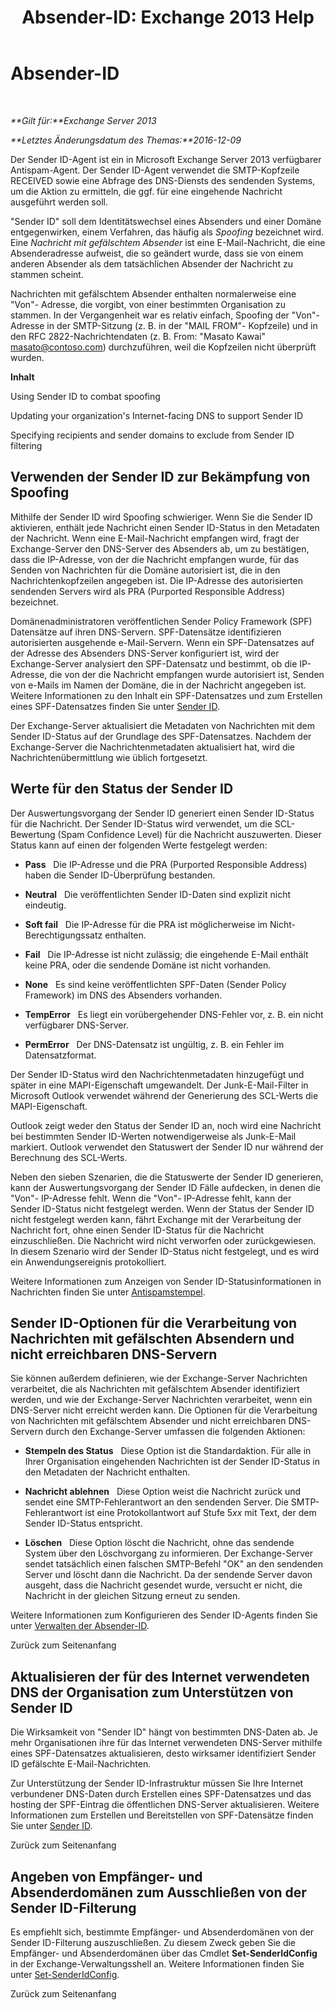 ﻿---
title: 'Absender-ID: Exchange 2013 Help'
TOCTitle: Absender-ID
ms:assetid: 0f628f83-df8c-43fb-bf49-7aaa9ec69ab1
ms:mtpsurl: https://technet.microsoft.com/de-de/library/Aa996295(v=EXCHG.150)
ms:contentKeyID: 50475085
ms.date: 05/22/2018
mtps_version: v=EXCHG.150
ms.translationtype: MT
---

# Absender-ID

 

_**Gilt für:**Exchange Server 2013_

_**Letztes Änderungsdatum des Themas:**2016-12-09_

Der Sender ID-Agent ist ein in Microsoft Exchange Server 2013 verfügbarer Antispam-Agent. Der Sender ID-Agent verwendet die SMTP-Kopfzeile RECEIVED sowie eine Abfrage des DNS-Diensts des sendenden Systems, um die Aktion zu ermitteln, die ggf. für eine eingehende Nachricht ausgeführt werden soll.

"Sender ID" soll dem Identitätswechsel eines Absenders und einer Domäne entgegenwirken, einem Verfahren, das häufig als *Spoofing* bezeichnet wird. Eine *Nachricht mit gefälschtem Absender* ist eine E-Mail-Nachricht, die eine Absenderadresse aufweist, die so geändert wurde, dass sie von einem anderen Absender als dem tatsächlichen Absender der Nachricht zu stammen scheint.

Nachrichten mit gefälschtem Absender enthalten normalerweise eine "Von"- Adresse, die vorgibt, von einer bestimmten Organisation zu stammen. In der Vergangenheit war es relativ einfach, Spoofing der "Von"- Adresse in der SMTP-Sitzung (z. B. in der "MAIL FROM"- Kopfzeile) und in den RFC 2822-Nachrichtendaten (z. B. From: "Masato Kawai" masato@contoso.com) durchzuführen, weil die Kopfzeilen nicht überprüft wurden.

**Inhalt**

Using Sender ID to combat spoofing

Updating your organization's Internet-facing DNS to support Sender ID

Specifying recipients and sender domains to exclude from Sender ID filtering

## Verwenden der Sender ID zur Bekämpfung von Spoofing

Mithilfe der Sender ID wird Spoofing schwieriger. Wenn Sie die Sender ID aktivieren, enthält jede Nachricht einen Sender ID-Status in den Metadaten der Nachricht. Wenn eine E-Mail-Nachricht empfangen wird, fragt der Exchange-Server den DNS-Server des Absenders ab, um zu bestätigen, dass die IP-Adresse, von der die Nachricht empfangen wurde, für das Senden von Nachrichten für die Domäne autorisiert ist, die in den Nachrichtenkopfzeilen angegeben ist. Die IP-Adresse des autorisierten sendenden Servers wird als PRA (Purported Responsible Address) bezeichnet.

Domänenadministratoren veröffentlichen Sender Policy Framework (SPF) Datensätze auf ihren DNS-Servern. SPF-Datensätze identifizieren autorisierten ausgehende e-Mail-Servern. Wenn ein SPF-Datensatzes auf der Adresse des Absenders DNS-Server konfiguriert ist, wird der Exchange-Server analysiert den SPF-Datensatz und bestimmt, ob die IP-Adresse, die von der die Nachricht empfangen wurde autorisiert ist, Senden von e-Mails im Namen der Domäne, die in der Nachricht angegeben ist. Weitere Informationen zu den Inhalt ein SPF-Datensatzes und zum Erstellen eines SPF-Datensatzes finden Sie unter [Sender ID](https://go.microsoft.com/fwlink/p/?linkid=50977).

Der Exchange-Server aktualisiert die Metadaten von Nachrichten mit dem Sender ID-Status auf der Grundlage des SPF-Datensatzes. Nachdem der Exchange-Server die Nachrichtenmetadaten aktualisiert hat, wird die Nachrichtenübermittlung wie üblich fortgesetzt.

## Werte für den Status der Sender ID

Der Auswertungsvorgang der Sender ID generiert einen Sender ID-Status für die Nachricht. Der Sender ID-Status wird verwendet, um die SCL-Bewertung (Spam Confidence Level) für die Nachricht auszuwerten. Dieser Status kann auf einen der folgenden Werte festgelegt werden:

  - **Pass**   Die IP-Adresse und die PRA (Purported Responsible Address) haben die Sender ID-Überprüfung bestanden.

  - **Neutral**   Die veröffentlichten Sender ID-Daten sind explizit nicht eindeutig.

  - **Soft fail**   Die IP-Adresse für die PRA ist möglicherweise im Nicht-Berechtigungssatz enthalten.

  - **Fail**   Die IP-Adresse ist nicht zulässig; die eingehende E-Mail enthält keine PRA, oder die sendende Domäne ist nicht vorhanden.

  - **None**   Es sind keine veröffentlichten SPF-Daten (Sender Policy Framework) im DNS des Absenders vorhanden.

  - **TempError**   Es liegt ein vorübergehender DNS-Fehler vor, z. B. ein nicht verfügbarer DNS-Server.

  - **PermError**   Der DNS-Datensatz ist ungültig, z. B. ein Fehler im Datensatzformat.

Der Sender ID-Status wird den Nachrichtenmetadaten hinzugefügt und später in eine MAPI-Eigenschaft umgewandelt. Der Junk-E-Mail-Filter in Microsoft Outlook verwendet während der Generierung des SCL-Werts die MAPI-Eigenschaft.

Outlook zeigt weder den Status der Sender ID an, noch wird eine Nachricht bei bestimmten Sender ID-Werten notwendigerweise als Junk-E-Mail markiert. Outlook verwendet den Statuswert der Sender ID nur während der Berechnung des SCL-Werts.

Neben den sieben Szenarien, die die Statuswerte der Sender ID generieren, kann der Auswertungsvorgang der Sender ID Fälle aufdecken, in denen die "Von"- IP-Adresse fehlt. Wenn die "Von"- IP-Adresse fehlt, kann der Sender ID-Status nicht festgelegt werden. Wenn der Status der Sender ID nicht festgelegt werden kann, fährt Exchange mit der Verarbeitung der Nachricht fort, ohne einen Sender ID-Status für die Nachricht einzuschließen. Die Nachricht wird nicht verworfen oder zurückgewiesen. In diesem Szenario wird der Sender ID-Status nicht festgelegt, und es wird ein Anwendungsereignis protokolliert.

Weitere Informationen zum Anzeigen von Sender ID-Statusinformationen in Nachrichten finden Sie unter [Antispamstempel](anti-spam-stamps-exchange-2013-help.md).

## Sender ID-Optionen für die Verarbeitung von Nachrichten mit gefälschten Absendern und nicht erreichbaren DNS-Servern

Sie können außerdem definieren, wie der Exchange-Server Nachrichten verarbeitet, die als Nachrichten mit gefälschtem Absender identifiziert werden, und wie der Exchange-Server Nachrichten verarbeitet, wenn ein DNS-Server nicht erreicht werden kann. Die Optionen für die Verarbeitung von Nachrichten mit gefälschtem Absender und nicht erreichbaren DNS-Servern durch den Exchange-Server umfassen die folgenden Aktionen:

  - **Stempeln des Status**   Diese Option ist die Standardaktion. Für alle in Ihrer Organisation eingehenden Nachrichten ist der Sender ID-Status in den Metadaten der Nachricht enthalten.

  - **Nachricht ablehnen**   Diese Option weist die Nachricht zurück und sendet eine SMTP-Fehlerantwort an den sendenden Server. Die SMTP-Fehlerantwort ist eine Protokollantwort auf Stufe 5*xx* mit Text, der dem Sender ID-Status entspricht.

  - **Löschen**   Diese Option löscht die Nachricht, ohne das sendende System über den Löschvorgang zu informieren. Der Exchange-Server sendet tatsächlich einen falschen SMTP-Befehl "OK" an den sendenden Server und löscht dann die Nachricht. Da der sendende Server davon ausgeht, dass die Nachricht gesendet wurde, versucht er nicht, die Nachricht in der gleichen Sitzung erneut zu senden.

Weitere Informationen zum Konfigurieren des Sender ID-Agents finden Sie unter [Verwalten der Absender-ID](manage-sender-id-exchange-2013-help.md).

Zurück zum Seitenanfang

## Aktualisieren der für des Internet verwendeten DNS der Organisation zum Unterstützen von Sender ID

Die Wirksamkeit von "Sender ID" hängt von bestimmten DNS-Daten ab. Je mehr Organisationen ihre für das Internet verwendeten DNS-Server mithilfe eines SPF-Datensatzes aktualisieren, desto wirksamer identifiziert Sender ID gefälschte E-Mail-Nachrichten.

Zur Unterstützung der Sender ID-Infrastruktur müssen Sie Ihre Internet verbundener DNS-Daten durch Erstellen eines SPF-Datensatzes und das hosting der SPF-Eintrag die öffentlichen DNS-Server aktualisieren. Weitere Informationen zum Erstellen und Bereitstellen von SPF-Datensätze finden Sie unter [Sender ID](https://go.microsoft.com/fwlink/p/?linkid=50977).

Zurück zum Seitenanfang

## Angeben von Empfänger- und Absenderdomänen zum Ausschließen von der Sender ID-Filterung

Es empfiehlt sich, bestimmte Empfänger- und Absenderdomänen von der Sender ID-Filterung auszuschließen. Zu diesem Zweck geben Sie die Empfänger- und Absenderdomänen über das Cmdlet **Set-SenderIdConfig** in der Exchange-Verwaltungsshell an. Weitere Informationen finden Sie unter [Set-SenderIdConfig](https://technet.microsoft.com/de-de/library/aa998859\(v=exchg.150\)).

Zurück zum Seitenanfang

